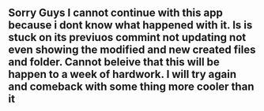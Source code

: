 ## Sorry Guys I cannot continue with this app because i dont know what happened with it. Is is stuck on its previuos commint not updating not even showing the modified and new created files and folder. Cannot beleive that this will be happen to a week of hardwork. I will try again and comeback with some thing more cooler than it
